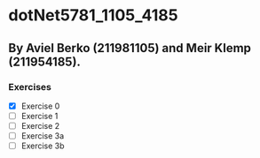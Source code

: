 # dotNet5781_1105_4185
## By Aviel Berko (211981105) and Meir Klemp (211954185).
### Exercises
- [x] Exercise 0
- [ ] Exercise 1
- [ ] Exercise 2
- [ ] Exercise 3a
- [ ] Exercise 3b
